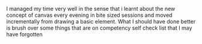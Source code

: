 I managed my time very well in the sense that i learnt about the new concept of canvas every evening in bite sized sessions and moved incrementally from drawing a basic element. What I should have done better is brush over some things that are on competency self check list that I may have forgotten
